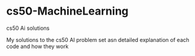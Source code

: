 # cs50-MachineLearning
cs50 Ai solutions 

My solutions to the cs50 AI problem set asn detailed explanation of each code and how they work
